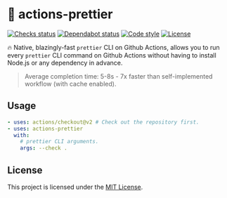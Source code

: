 # 🔨 actions-prettier

[![Checks status][checks status]][checks url]
[![Dependabot status][dependabot status]][dependabot url]
[![Code style][code style]][code style url]
[![License][license badge]][license url]

🔥 Native, blazingly-fast `prettier` CLI on Github Actions, allows you to run
every `prettier` CLI command on Github Actions without having to install Node.js
or any dependency in advance.

> Average completion time: 5-8s - 7x faster than self-implemented workflow (with
> cache enabled).

## Usage

```yml
- uses: actions/checkout@v2 # Check out the repository first.
- uses: actions-prettier
  with:
    # prettier CLI arguments.
    args: --check .
```

## License

This project is licensed under the [MIT License][license url].

<!-- Links -->

[checks status]:
  https://img.shields.io/github/checks-status/whjvenyl/actions-prettier/master?logo=Github
[dependabot status]:
  https://img.shields.io/badge/dependabot-enabled-025e8c?logo=Dependabot
[license badge]: https://img.shields.io/github/license/whjvenyl/actions-prettier
[code style]:
  https://img.shields.io/badge/code%20style-prettier-F7B93E?logo=Prettier
[checks url]:
  https://github.com/whjvenyl/actions-prettier/actions?query=workflow%3ACI+branch%3Amaster
[dependabot url]: /.github/dependabot.yml
[code style url]: /.prettierrc.json
[license url]: /LICENSE
